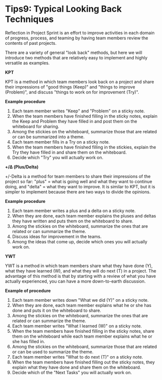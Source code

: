 # Tips9: Typical Looking Back Techniques



Reflection in Project Sprint is an effort to improve activities in each domain of progress, process, and teaming by having team members review the contents of past projects.

There are a variety of general "look back" methods, but here we will introduce two methods that are relatively easy to implement and highly versatile as examples.

**KPT**

KPT is a method in which team members look back on a project and share their impressions of "good things (Keep)" and "things to improve (Problem)", and discuss "things to work on for improvement (Try)".

**Example procedure**

1. Each team member writes "Keep" and "Problem" on a sticky note.
2. When the team members have finished filling in the sticky notes, explain the Keep and Problem they have filled in and post them on the whiteboard for sharing.
3. Among the stickies on the whiteboard, summarize those that are related or can be summarized into a theme.
4. Each team member fills in a Try on a sticky note.
5. When the team members have finished filling in the stickies, explain the Try they have filled in and share them on the whiteboard.
6. Decide which "Try" you will actually work on.

**+/Δ (Plus/Delta)**

\+/-Delta is a method for team members to share their impressions of the project so far: "plus" = what is going well and what they want to continue doing, and "delta" = what they want to improve. It is similar to KPT, but it is simpler to implement because there are two ways to divide the opinions.

**Example procedure**

1. Each team member writes a plus and a delta on a sticky note.
2. When they are done, each team member explains the pluses and deltas they have written and puts them on the whiteboard to share.
3. Among the stickies on the whiteboard, summarize the ones that are related or can summarize the theme.
4. Discuss ideas for improvement in the teams.
5. Among the ideas that come up, decide which ones you will actually work on.

**YWT**

YWT is a method in which team members share what they have done (Y), what they have learned (W), and what they will do next (T) in a project. The advantage of this method is that by starting with a review of what you have actually experienced, you can have a more down-to-earth discussion.

**Example of procedure**

1. Each team member writes down "What we did (Y)" on a sticky note.
2. When they are done, each team member explains what he or she has done and puts it on the whiteboard to share.
3. Among the stickies on the whiteboard, summarize the ones that are related or can summarize the theme.
4. Each team member writes "What I learned (W)" on a sticky note.
5. When the team members have finished filling in the sticky notes, share them on the whiteboard while each team member explains what he or she has filled in.
6. Among the stickies on the whiteboard, summarize those that are related or can be used to summarize the theme.
7. Each team member writes "What to do next (T)" on a sticky note.
8. When the team members have finished filling out the sticky notes, they explain what they have done and share them on the whiteboard.
9. Decide which of the "Next Tasks" you will actually work on.
